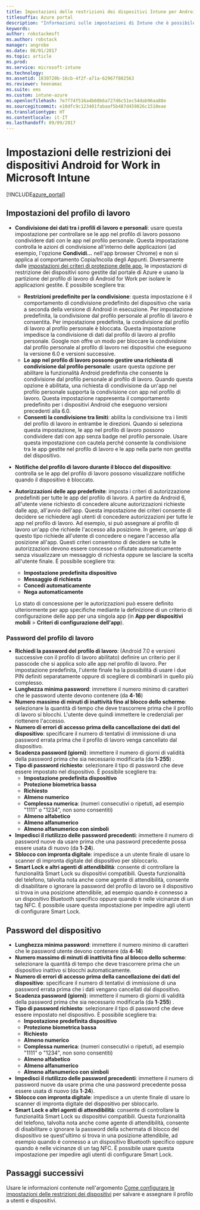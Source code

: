 ```yaml
---
title: Impostazioni delle restrizioni dei dispositivi Intune per Android for Work
titlesuffix: Azure portal
description: "Informazioni sulle impostazioni di Intune che è possibile usare per controllare le impostazioni e le funzionalità dei dispositivi Android for Work.\""
keywords: 
author: robstackmsft
ms.author: robstack
manager: angrobe
ms.date: 08/01/2017
ms.topic: article
ms.prod: 
ms.service: microsoft-intune
ms.technology: 
ms.assetid: 1830720b-16cb-4f2f-a71a-62967f882563
ms.reviewer: heenamac
ms.suite: ems
ms.custom: intune-azure
ms.openlocfilehash: 7e7f74f516a4b60b6a727d6c51ec54dab96aa88e
ms.sourcegitcommit: e10dfc9c123401fabaaf5b487d459826c1510eae
ms.translationtype: HT
ms.contentlocale: it-IT
ms.lasthandoff: 09/09/2017
---
```

# <a name="android-for-work-device-restriction-settings-in-microsoft-intune"></a>Impostazioni delle restrizioni dei dispositivi Android for Work in Microsoft Intune

[!INCLUDE[azure_portal](./includes/azure_portal.md)]

## <a name="work-profile-settings"></a>Impostazioni del profilo di lavoro
- **Condivisione dei dati tra i profili di lavoro e personali**: usare questa impostazione per controllare se le app nel profilo di lavoro possono condividere dati con le app nel profilo personale. Questa impostazione controlla le azioni di condivisione all'interno delle applicazioni (ad esempio, l'opzione **Condividi...** nell'app browser Chrome) e non si applica al comportamento Copia/Incolla degli Appunti. Diversamente dalle [impostazioni dei criteri di protezione delle app](https://docs.microsoft.com/intune-classic/deploy-use/protect-app-data-using-mobile-app-management-policies-with-microsoft-intune), le impostazioni di restrizione dei dispositivi sono gestite dal portale di Azure e usano la partizione del profilo di lavoro di Android for Work per isolare le applicazioni gestite. È possibile scegliere tra:
    - **Restrizioni predefinite per la condivisione**: questa impostazione è il comportamento di condivisione predefinito del dispositivo che varia a seconda della versione di Android in esecuzione. Per impostazione predefinita, la condivisione dal profilo personale al profilo di lavoro è consentita. Per impostazione predefinita, la condivisione dal profilo di lavoro al profilo personale è bloccata. Questa impostazione impedisce la condivisione di dati dal profilo di lavoro al profilo personale. Google non offre un modo per bloccare la condivisione dal profilo personale al profilo di lavoro nei dispositivi che eseguono la versione 6.0 e versioni successive.   
    - **Le app nel profilo di lavoro possono gestire una richiesta di condivisione dal profilo personale**: usare questa opzione per abilitare la funzionalità Android predefinita che consente la condivisione dal profilo personale al profilo di lavoro. Quando questa opzione è abilitata, una richiesta di condivisione da un'app nel profilo personale supporta la condivisione con app nel profilo di lavoro. Questa impostazione rappresenta il comportamento predefinito per i dispositivi Android che eseguono versioni precedenti alla 6.0.
    - **Consenti la condivisione tra limiti**: abilita la condivisione tra i limiti del profilo di lavoro in entrambe le direzioni. Quando si seleziona questa impostazione, le app nel profilo di lavoro possono condividere dati con app senza badge nel profilo personale. Usare questa impostazione con cautela perché consente la condivisione tra le app gestite nel profilo di lavoro e le app nella parte non gestita del dispositivo.

-   **Notifiche del profilo di lavoro durante il blocco del dispositivo**: controlla se le app del profilo di lavoro possono visualizzare notifiche quando il dispositivo è bloccato.
-   **Autorizzazioni delle app predefinite**: imposta i criteri di autorizzazione predefiniti per tutte le app del profilo di lavoro. A partire da Android 6, all'utente viene richiesto di concedere alcune autorizzazioni richieste dalle app, all'avvio dell'app. Questa impostazione dei criteri consente di decidere se richiedere agli utenti di concedere autorizzazioni per tutte le app nel profilo di lavoro. Ad esempio, si può assegnare al profilo di lavoro un'app che richiede l'accesso alla posizione. In genere, un'app di questo tipo richiede all'utente di concedere o negare l'accesso alla posizione all'app. Questi criteri consentono di decidere se tutte le autorizzazioni devono essere concesse o rifiutate automaticamente senza visualizzare un messaggio di richiesta oppure se lasciare la scelta all'utente finale. È possibile scegliere tra:
    -   **Impostazione predefinita dispositivo**
    -   **Messaggio di richiesta**
    -   **Concedi automaticamente**
    -   **Nega automaticamente**

    Lo stato di concessione per le autorizzazioni può essere definito ulteriormente per app specifiche mediante la definizione di un criterio di configurazione delle app per una singola app (in **App per dispositivi mobili** > **Criteri di configurazione dell'app**).

### <a name="work-profile-password"></a>Password del profilo di lavoro
- **Richiedi la password del profilo di lavoro**: (Android 7.0 e versioni successive con il profilo di lavoro abilitato) definire un criterio per il passcode che si applica solo alle app nel profilo di lavoro. Per impostazione predefinita, l'utente finale ha la possibilità di usare i due PIN definiti separatamente oppure di scegliere di combinarli in quello più complesso.
- **Lunghezza minima password**: immettere il numero minimo di caratteri che le password utente devono contenere (da **4**-**16**)
- **Numero massimo di minuti di inattività fino al blocco dello schermo**: selezionare la quantità di tempo che deve trascorrere prima che il profilo di lavoro si blocchi. L'utente deve quindi immettere le credenziali per riottenere l'accesso.
- **Numero di errori di accesso prima della cancellazione dei dati del dispositivo**: specificare il numero di tentativi di immissione di una password errata prima che il profilo di lavoro venga cancellato dal dispositivo.
- **Scadenza password (giorni)**: immettere il numero di giorni di validità della password prima che sia necessario modificarla (da **1**-**255**) .
- **Tipo di password richiesto**: selezionare il tipo di password che deve essere impostato nel dispositivo. È possibile scegliere tra:
    - **Impostazione predefinita dispositivo**
    - **Protezione biometrica bassa**
    - **Richiesto**
    - **Almeno numerico**
    - **Complessa numerica**: (numeri consecutivi o ripetuti, ad esempio "1111" o "1234", non sono consentiti)
    - **Almeno alfabetico**
    - **Almeno alfanumerico**
    - **Almeno alfanumerico con simboli**
- **Impedisci il riutilizzo delle password precedenti**: immettere il numero di password nuove da usare prima che una password precedente possa essere usata di nuovo (da **1**-**24**).
- **Sblocco con impronta digitale**: impedisce a un utente finale di usare lo scanner di impronta digitale del dispositivo per sbloccarlo.
- **Smart Lock e altri agenti di attendibilità**: consente di controllare la funzionalità Smart Lock su dispositivi compatibili. Questa funzionalità del telefono, talvolta nota anche come agente di attendibilità, consente di disabilitare o ignorare la password del profilo di lavoro se il dispositivo si trova in una posizione attendibile, ad esempio quando è connesso a un dispositivo Bluetooth specifico oppure quando è nelle vicinanze di un tag NFC. È possibile usare questa impostazione per impedire agli utenti di configurare Smart Lock.

## <a name="device-password"></a>Password del dispositivo

- **Lunghezza minima password**: immettere il numero minimo di caratteri che le password utente devono contenere (da **4**-**14**)
- **Numero massimo di minuti di inattività fino al blocco dello schermo**: selezionare la quantità di tempo che deve trascorrere prima che un dispositivo inattivo si blocchi automaticamente.
- **Numero di errori di accesso prima della cancellazione dei dati del dispositivo**: specificare il numero di tentativi di immissione di una password errata prima che i dati vengano cancellati dal dispositivo.
- **Scadenza password (giorni)**: immettere il numero di giorni di validità della password prima che sia necessario modificarla (da **1**-**255**) .
- **Tipo di password richiesto**: selezionare il tipo di password che deve essere impostato nel dispositivo. È possibile scegliere tra:
    - **Impostazione predefinita dispositivo**
    - **Protezione biometrica bassa**
    - **Richiesto**
    - **Almeno numerico**
    - **Complessa numerica**: (numeri consecutivi o ripetuti, ad esempio "1111" o "1234", non sono consentiti)
    - **Almeno alfabetico**
    - **Almeno alfanumerico**
    - **Almeno alfanumerico con simboli**
- **Impedisci il riutilizzo delle password precedenti**: immettere il numero di password nuove da usare prima che una password precedente possa essere usata di nuovo (da **1**-**24**).
- **Sblocco con impronta digitale**: impedisce a un utente finale di usare lo scanner di impronta digitale del dispositivo per sbloccarlo.
- **Smart Lock e altri agenti di attendibilità**: consente di controllare la funzionalità Smart Lock su dispositivi compatibili. Questa funzionalità del telefono, talvolta nota anche come agente di attendibilità, consente di disabilitare o ignorare la password della schermata di blocco del dispositivo se quest'ultimo si trova in una posizione attendibile, ad esempio quando è connesso a un dispositivo Bluetooth specifico oppure quando è nelle vicinanze di un tag NFC. È possibile usare questa impostazione per impedire agli utenti di configurare Smart Lock.

## <a name="next-steps"></a>Passaggi successivi

Usare le informazioni contenute nell'argomento [Come configurare le impostazioni delle restrizioni dei dispositivi](device-restrictions-configure.md) per salvare e assegnare il profilo a utenti e dispositivi.

